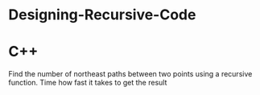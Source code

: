 # Designing-Recursive-Code
# C++
Find the number of northeast paths between two points using a recursive function. Time how fast it takes to get the result
